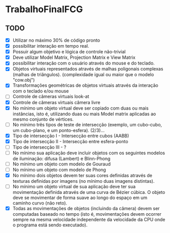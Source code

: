 # TrabalhoFinalFCG

## TODO

- [x] Utilizar no máximo 30% de código pronto
- [x] possibilitar interação em tempo real.
- [x] Possuir algum objetivo e lógica de controle não-trivial
- [x] Deve utilizar Model Matrix, Projection Matrix e View Matrix
- [x] possibilitar interação com o usuário através do mouse e do teclado.
- [x] Objetos virtuais representados através de malhas poligonais complexas (malhas de triângulos). (complexidade igual ou maior que o modelo "cow.obj")
- [x] Transformações geométricas de objetos virtuais através da interação com o teclado e/ou mouse
- [ ] Controle de câmeras virtuais look-at
- [x] Controle de câmeras virtuais câmera livre
- [x] No mínimo um objeto virtual deve ser copiado com duas ou mais instâncias, isto é, utilizando duas ou mais Model matrix aplicadas ao mesmo conjunto de vértices.
- [ ] No mínimo três tipos de teste de intersecção (exemplo, um cubo-cubo, um cubo-plano, e um ponto-esfera). (2/3)...
- [x] Tipo de intersecção I - Intersecção entre cubos (AABB)
- [x] Tipo de intersecção II - Intersecção entre esfera-ponto
- [ ] Tipo de intersecção III - ?
- [ ] No mínimo sua aplicação deve incluir objetos com os seguintes modelos de iluminação: difusa (Lambert) e Blinn-Phong
- [ ] No mínimo um objeto com modelo de Gouraud
- [ ] No mínimo um objeto com modelo de Phong
- [x] No mínimo dois objetos devem ter suas cores definidas através de texturas definidas por imagens (no mínimo duas imagens distintas).
- [ ] No mínimo um objeto virtual de sua aplicação deve ter sua movimentação definida através de uma curva de Bézier cúbica. O objeto deve se movimentar de forma suave ao longo do espaço em um caminho curvo (não reto).
- [x] Todas as movimentações de objetos (incluindo da câmera) devem ser computadas baseado no tempo (isto é, movimentações devem ocorrer sempre na mesma velocidade independente da velocidade da CPU onde o programa está sendo executado).
